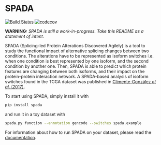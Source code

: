 # SPADA

[![Build Status](https://travis-ci.org/hclimente/spada.svg?branch=master)](https://travis-ci.org/hclimente/spada)
[![codecov](https://codecov.io/gh/hclimente/spada/branch/master/graph/badge.svg)](https://codecov.io/gh/hclimente/spada)

**WARNING:** *SPADA is still a work-in-progress. Take this README as a statement of intent.*

SPADA (Splicing-led Protein Alterations Discovered Agilely) is a tool to study the functional impact of alternative splicing changes between two conditions. The alterations have to be represented as isoform switches i.e. when one condition is best represented by one isoform, and the second condition by another one. Then, SPADA is able to predict which protein features are changing between both isoforms, and their impact on the protein-protein interaction network. A SPADA-based analysis of isoform switches found in the TCGA dataset was published in [Climente-González *et al.* (2017)](http://www.cell.com/cell-reports/abstract/S2211-1247(17)31104-X).

To start using SPADA, simply install it with

``` bash
pip install spada
```

and run it in a toy dataset with

``` bash
spada.py function --annotation gencode --switches spada.example
```

For information about how to run SPADA on your dataset, please read the [documentation](docs/index.md).
